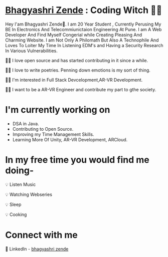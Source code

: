 

# [Bhagyashri Zende](https://github.com/bhagya3009) : Coding Witch 🧝‍♂️

Hey I'am Bhagyashri Zende👋. I am 20 Year Student , Currently Perusing My BE In Electronics And Telecommiunictaion Engineering At Pune. I am A Web Developer And Find Myself Congerial while Creating Pleasing And Charming Website. I am Not Only A Philomath But Also A Technophile And Loves To Loiter My Time In Listening EDM's and Having a Security Research In Various Vulnerabilities.

👩‍💻 I love open source and has started contributing in it since a while.

👩‍💻 I love to write poetries. Penning down emotions is my sort of thing.

👩‍💻 I'm interested in Full Stack Devcelopment,AR-VR Development.

👩‍💻 I want to be a AR-VR Engineer and contribute my part to gthe society.

# I'm currently working on

- DSA in Java.
- Contributing to Open Source.
- Improving my Time Management Skills.
- Learning More Of Unity, AR-VR Development, ARCloud.

# In my free time you would find me doing-

💡 Listen Music

💡 Watching Webseries

💡 Sleep

💡 Cooking

# Connect with me 
🔗 LinkedIn - [bhagyashri zende](https://www.linkedin.com/in/bhagyashri-zende-308b6b214/)
